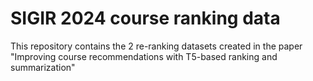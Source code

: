 # SIGIR 2024 course ranking data

This repository contains the 2 re-ranking datasets created in the paper "Improving course recommendations with T5-based ranking and
summarization"
